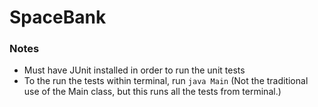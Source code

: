 # SpaceBank

### Notes

- Must have JUnit installed in order to run the unit tests
- To the run the tests within terminal, run `java Main` (Not the traditional use of the Main class, but this runs all the tests from terminal.)
